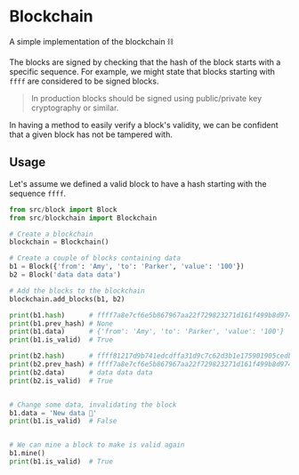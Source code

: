 # Blockchain

A simple implementation of the blockchain ⛓

The blocks are signed by checking that the hash of the block starts with a specific sequence.
For example, we might state that blocks starting with `ffff` are considered to be signed blocks.

> In production blocks should be signed using public/private key cryptography or similar.

In having a method to easily verify a block's validity, we can be confident that a given block has not be tampered with.

## Usage

Let's assume we defined a valid block to have a hash starting with the sequence `ffff`.

```python
from src/block import Block
from src/blockchain import Blockchain

# Create a blockchain
blockchain = Blockchain()

# Create a couple of blocks containing data
b1 = Block({'from': 'Amy', 'to': 'Parker', 'value': '100'})
b2 = Block('data data data')

# Add the blocks to the blockchain
blockchain.add_blocks(b1, b2)

print(b1.hash)      # ffff7a8e7cf6e5b867967aa22f729823271d161f499b8d974f067844e1ad5754
print(b1.prev_hash) # None
print(b1.data)      # {'from': 'Amy', 'to': 'Parker', 'value': '100'}
print(b1.is_valid)  # True

print(b2.hash)      # ffff81217d9b741edcdffa31d9c7c62d3b1e175901905cedba4a68e5321a9037
print(b2.prev_hash) # ffff7a8e7cf6e5b867967aa22f729823271d161f499b8d974f067844e1ad5754
print(b2.data)      # data data data
print(b2.is_valid)  # True


# Change some data, invalidating the block
b1.data = 'New data 👾'
print(b1.is_valid)  # False


# We can mine a block to make is valid again
b1.mine()
print(b1.is_valid)  # True

```
